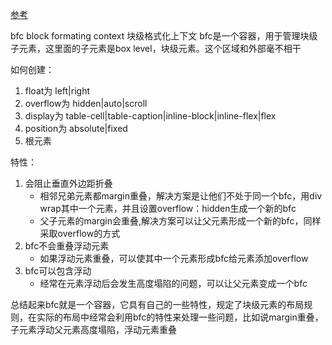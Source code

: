 [参考](https://juejin.im/post/5bc33d0d6fb9a05d1658afc7)

bfc block formating context
块级格式化上下文
bfc是一个容器，用于管理块级子元素，这里面的子元素是box level，块级元素。这个区域和外部毫不相干

如何创建：
1. float为 left|right
2. overflow为 hidden|auto|scroll
3. display为 table-cell|table-caption|inline-block|inline-flex|flex
4. position为 absolute|fixed
5. 根元素

特性：
1. 会阻止垂直外边距折叠
   - 相邻兄弟元素都margin重叠，解决方案是让他们不处于同一个bfc，用div wrap其中一个元素，并且设置overflow：hidden生成一个新的bfc
   - 父子元素的margin会重叠,解决方案可以让父元素形成一个新的bfc，同样采取overflow的方式
2. bfc不会重叠浮动元素
   - 如果浮动元素重叠，可以使其中一个元素形成bfc给元素添加overflow
3. bfc可以包含浮动
   - 经常在元素浮动后会发生高度塌陷的问题，可以让父元素变成一个bfc

总结起来bfc就是一个容器，它具有自己的一些特性，规定了块级元素的布局规则，在实际的布局中经常会利用bfc的特性来处理一些问题，比如说margin重叠，子元素浮动父元素高度塌陷，浮动元素重叠

